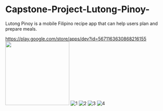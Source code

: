 # Capstone-Project-Lutong-Pinoy-
Lutong Pinoy is a mobile Filipino recipe app that can help users plan and prepare meals.

https://play.google.com/store/apps/dev?id=5671163630868216155
<img src="https://user-images.githubusercontent.com/77614961/211271019-3d19a6d0-4def-4ee8-89c0-0f5e7677efd0.png" width="200">
![1](https://user-images.githubusercontent.com/77614961/211271019-3d19a6d0-4def-4ee8-89c0-0f5e7677efd0.png)
![2](https://user-images.githubusercontent.com/77614961/211271040-9c26660f-266f-4dfa-b869-ac36ca1ca0a1.png)
![3](https://user-images.githubusercontent.com/77614961/211271051-6f2b28d7-8c44-485e-9578-e901051e323e.png)
![4](https://user-images.githubusercontent.com/77614961/211271060-924acd20-d7df-4a2c-bf0b-3930f4f94e5b.png)

